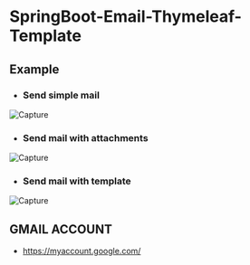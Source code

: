 # SpringBoot-Email-Thymeleaf-Template


## Example

- ### Send simple mail

![Capture](https://user-images.githubusercontent.com/15135199/95040174-1a242100-06fd-11eb-85e4-82b02bdd3f13.JPG)

- ### Send mail with attachments

![Capture](https://user-images.githubusercontent.com/15135199/95040097-dfba8400-06fc-11eb-8f95-932c9c833e79.JPG)

- ### Send mail with template

![Capture](https://user-images.githubusercontent.com/15135199/95040353-9a4a8680-06fd-11eb-9e94-4eee5d1e63c7.JPG)


## GMAIL ACCOUNT

- https://myaccount.google.com/
